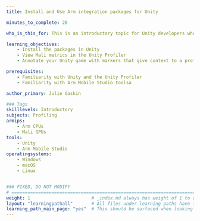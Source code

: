 ```yaml
---
title: Install and Use Arm integration packages for Unity

minutes_to_complete: 20

who_is_this_for: This is an introductory topic for Unity developers who are targeting Android devices and want to get more insight into how their game performs on devices with Arm CPUs and GPUs.

learning_objectives: 
    - Install the packages in Unity
    - View Mali metrics in the Unity Profiler
    - Annotate your Unity game with markers that give context to a profile in Arm Mobile Studio tools

prerequisites:
    - Familiarity with Unity and the Unity Profiler
    - Familiarity with Arm Mobile Studio toolsa

author_primary: Julie Gaskin

### Tags
skilllevels: Introductory
subjects: Profiling
armips:
    - Arm CPUs
    - Mali GPUs
tools:
    - Unity
    - Arm Mobile Studio
operatingsystems:
    - Windows
    - macOS
    - Linux


### FIXED, DO NOT MODIFY
# ================================================================================
weight: 1                       # _index.md always has weight of 1 to order correctly
layout: "learningpathall"       # All files under learning paths have this same wrapper
learning_path_main_page: "yes"  # This should be surfaced when looking for related content. Only set for _index.md of learning path content.
---
```

